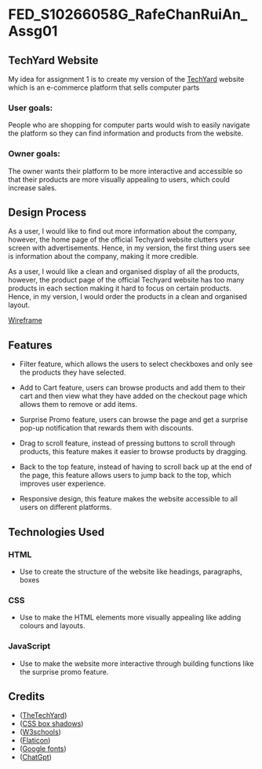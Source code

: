 # FED_S10266058G_RafeChanRuiAn_Assg01
## TechYard Website
My idea for assignment 1 is to create my version of the [TechYard](https://thetechyard.com/) website which is an e-commerce platform that sells computer parts

### User goals:
People who are shopping for computer parts would wish to easily navigate the platform so they can find information and products from the website.

### Owner goals: 
The owner wants their platform to be more interactive and accessible so that their products are more visually appealing to users, which could increase sales.

## Design Process
As a user, I would like to find out more information about the company, however, the home page of the official Techyard website clutters your screen with advertisements. Hence, in my version, the first thing users see is information about the company, making it more credible.

As a user, I would like a clean and organised display of all the products, however, the product page of the official Techyard website has too many products in each section making it hard to focus on certain products. Hence, in my version, I would order the products in a clean and organised layout.

[Wireframe](https://www.figma.com/design/e0RM4uiwLESp9hd00fK2KP/FED_ASST1_S10266058G?node-id=0-1&t=RmmWGq37jwmZYFxn-1)
## Features
- Filter feature, which allows the users to select checkboxes and only see the products they have selected.

- Add to Cart feature, users can browse products and add them to their cart and then view what they have added on the checkout page which allows them to remove or add items.

- Surprise Promo feature, users can browse the page and get a surprise pop-up notification that rewards them with discounts.

- Drag to scroll feature, instead of pressing buttons to scroll through products, this feature makes it easier to browse products by dragging.

- Back to the top feature, instead of having to scroll back up at the end of the page, this feature allows users to jump back to the top, which improves user experience.

- Responsive design, this feature makes the website accessible to all users on different platforms.

## Technologies Used

### HTML
- Use to create the structure of the website like headings, paragraphs, boxes
### CSS
- Use to make the HTML elements more visually appealing like adding colours and layouts.
### JavaScript
- Use to make the website more interactive through building functions like the surprise promo feature.

## Credits
- ([TheTechYard](https://thetechyard.com/))
- ([CSS box shadows](https://getcssscan.com/css-box-shadow-examples))
- ([W3schools](https://www.w3schools.com/howto/howto_js_scroll_to_top.asp))
- ([Flaticon](https://www.flaticon.com/free-icons/))
- ([Google fonts](https://fonts.google.com/))
- ([ChatGpt](https://chatgpt.com/))
